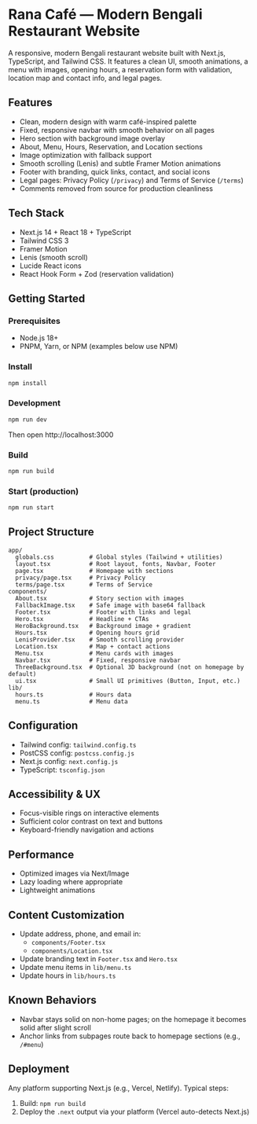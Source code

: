 # Rana Café — Modern Bengali Restaurant Website

A responsive, modern Bengali restaurant website built with Next.js, TypeScript, and Tailwind CSS. It features a clean UI, smooth animations, a menu with images, opening hours, a reservation form with validation, location map and contact info, and legal pages.

## Features
- Clean, modern design with warm café-inspired palette
- Fixed, responsive navbar with smooth behavior on all pages
- Hero section with background image overlay
- About, Menu, Hours, Reservation, and Location sections
- Image optimization with fallback support
- Smooth scrolling (Lenis) and subtle Framer Motion animations
- Footer with branding, quick links, contact, and social icons
- Legal pages: Privacy Policy (`/privacy`) and Terms of Service (`/terms`)
- Comments removed from source for production cleanliness

## Tech Stack
- Next.js 14 + React 18 + TypeScript
- Tailwind CSS 3
- Framer Motion
- Lenis (smooth scroll)
- Lucide React icons
- React Hook Form + Zod (reservation validation)

## Getting Started

### Prerequisites
- Node.js 18+
- PNPM, Yarn, or NPM (examples below use NPM)

### Install
```bash
npm install
```

### Development
```bash
npm run dev
```
Then open http://localhost:3000

### Build
```bash
npm run build
```

### Start (production)
```bash
npm run start
```

## Project Structure
```
app/
  globals.css          # Global styles (Tailwind + utilities)
  layout.tsx           # Root layout, fonts, Navbar, Footer
  page.tsx             # Homepage with sections
  privacy/page.tsx     # Privacy Policy
  terms/page.tsx       # Terms of Service
components/
  About.tsx            # Story section with images
  FallbackImage.tsx    # Safe image with base64 fallback
  Footer.tsx           # Footer with links and legal
  Hero.tsx             # Headline + CTAs
  HeroBackground.tsx   # Background image + gradient
  Hours.tsx            # Opening hours grid
  LenisProvider.tsx    # Smooth scrolling provider
  Location.tsx         # Map + contact actions
  Menu.tsx             # Menu cards with images
  Navbar.tsx           # Fixed, responsive navbar
  ThreeBackground.tsx  # Optional 3D background (not on homepage by default)
  ui.tsx               # Small UI primitives (Button, Input, etc.)
lib/
  hours.ts             # Hours data
  menu.ts              # Menu data
```

## Configuration
- Tailwind config: `tailwind.config.ts`
- PostCSS config: `postcss.config.js`
- Next.js config: `next.config.js`
- TypeScript: `tsconfig.json`

## Accessibility & UX
- Focus-visible rings on interactive elements
- Sufficient color contrast on text and buttons
- Keyboard-friendly navigation and actions

## Performance
- Optimized images via Next/Image
- Lazy loading where appropriate
- Lightweight animations

## Content Customization
- Update address, phone, and email in:
  - `components/Footer.tsx`
  - `components/Location.tsx`
- Update branding text in `Footer.tsx` and `Hero.tsx`
- Update menu items in `lib/menu.ts`
- Update hours in `lib/hours.ts`

## Known Behaviors
- Navbar stays solid on non-home pages; on the homepage it becomes solid after slight scroll
- Anchor links from subpages route back to homepage sections (e.g., `/#menu`)

## Deployment
Any platform supporting Next.js (e.g., Vercel, Netlify). Typical steps:
1. Build: `npm run build`
2. Deploy the `.next` output via your platform (Vercel auto-detects Next.js)
